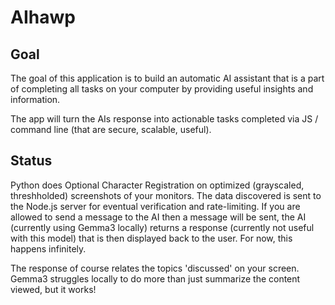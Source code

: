 # AIhawp

## Goal

The goal of this application is to build an automatic AI assistant that is a part of completing all tasks on your computer by providing useful insights and information.

The app will turn the AIs response into actionable tasks completed via JS / command line (that are secure, scalable, useful).

## Status

Python does Optional Character Registration on optimized (grayscaled, threshholded) screenshots of your monitors. The data discovered is sent to the Node.js server for eventual verification and rate-limiting. If you are allowed to send a message to the AI then a message will be sent, the AI (currently using Gemma3 locally) returns a response (currently not useful with this model) that is then displayed back to the user. For now, this happens infinitely.

The response of course relates the topics 'discussed' on your screen. Gemma3 struggles locally to do more than just summarize the content viewed, but it works!
